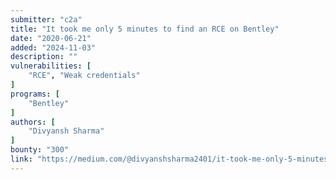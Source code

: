```yaml
---
submitter: "c2a"
title: "It took me only 5 minutes to find an RCE on Bentley"
date: "2020-06-21"
added: "2024-11-03"
description: ""
vulnerabilities: [
    "RCE", "Weak credentials"
]
programs: [
    "Bentley"
]
authors: [
    "Divyansh Sharma"
]
bounty: "300"
link: "https://medium.com/@divyanshsharma2401/it-took-me-only-5-minutes-to-find-an-rce-on-bentley-38265da15788"
---
```




